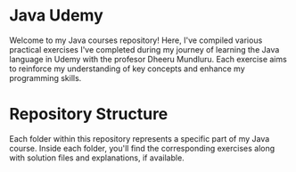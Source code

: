# Java Udemy

Welcome to my Java courses repository! Here, I've compiled various practical exercises I've completed during my journey of learning the Java language in Udemy with the profesor Dheeru Mundluru. Each exercise aims to reinforce my understanding of key concepts and enhance my programming skills.

# Repository Structure

Each folder within this repository represents a specific part of my Java course. Inside each folder, you'll find the corresponding exercises along with solution files and explanations, if available.
